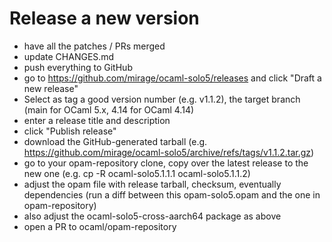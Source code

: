 # Release a new version

- have all the patches / PRs merged
- update CHANGES.md
- push everything to GitHub
- go to https://github.com/mirage/ocaml-solo5/releases and click
  "Draft a new release"
- Select as tag a good version number (e.g. v1.1.2), the target branch
  (main for OCaml 5.x, 4.14 for OCaml 4.14)
- enter a release title and description
- click "Publish release"
- download the GitHub-generated tarball (e.g.
  https://github.com/mirage/ocaml-solo5/archive/refs/tags/v1.1.2.tar.gz)
- go to your opam-repository clone, copy over the latest release to the new
  one (e.g. cp -R ocaml-solo5.1.1.1 ocaml-solo5.1.1.2)
- adjust the opam file with release tarball, checksum, eventually dependencies
  (run a diff between this opam-solo5.opam and the one in opam-repository)
- also adjust the ocaml-solo5-cross-aarch64 package as above
- open a PR to ocaml/opam-repository
